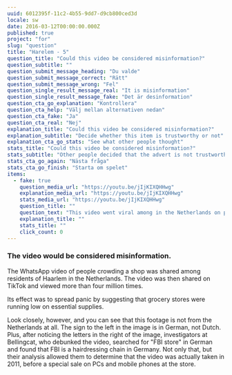 ```yaml
---
uuid: 6012395f-11c2-4b55-9dd7-d9cb800ced3d
locale: sw
date: 2016-03-12T00:00:00.000Z
published: true
project: "for"
slug: "question"
title: "Harelem - 5"
question_title: "Could this video be considered misinformation?"
question_subtitle: ""
question_submit_message_heading: "Du valde"
question_submit_message_correct: "Rätt"
question_submit_message_wrong: "Fel"
question_single_result_message_real: "It is misinformation"
question_single_result_message_fake: "Det är desinformation"
question_cta_go_explanation: "Kontrollera"
question_cta_help: "Välj mellan alternativen nedan"
question_cta_fake: "Ja"
question_cta_real: "Nej"
explanation_title: "Could this video be considered misinformation?"
explanation_subtitle: "Decide whether this item is trustworthy or not"
explanation_cta_go_stats: "See what other people thought"
stats_title: "Could this video be considered misinformation?"
stats_subtitle: "Other people decided that the advert is not trustworthy"
stats_cta_go_again: "Nästa fråga"
stats_cta_go_finish: "Starta om spelet"
items:
  - fake: true
    question_media_url: "https://youtu.be/jIjKIXQHHwg"
    explanation_media_url: "https://youtu.be/jIjKIXQHHwg"
    stats_media_url: "https://youtu.be/jIjKIXQHHwg"
    question_title: ""
    question_text: "This video went viral among in the Netherlands on platforms such as TikTok and WhatsApp in March 2020 at the start of the COVID-19 pandemic in Europe, as evidence that grocery stores were being mobbed by shoppers stocking up on supplies."
    explanation_title: ""
    stats_title: ""
    click_count: 0
---
```

### The video would be considered misinformation.

The WhatsApp video of people crowding a shop was shared among residents of Haarlem in the Netherlands. The video was then shared on TikTok and viewed more than four million times. 

Its effect was to spread panic by suggesting that grocery stores were running low on essential supplies. 

Look closely, however, and you can see that this footage is not from the Netherlands at all. The sign to the left in the image is in German, not Dutch. Plus, after noticing the letters in the right of the image, investigators at Bellingcat, who debunked the video, searched for "FBI store" in German and found that FBI is a hairdressing chain in Germany. Not only that, but their analysis allowed them to determine that the video was actually taken in 2011, before a special sale on PCs and mobile phones at the store.
